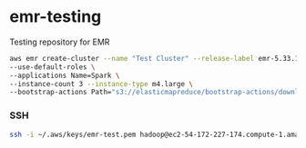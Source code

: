 # emr-testing
Testing repository for EMR

```bash
aws emr create-cluster --name "Test Cluster" --release-label emr-5.33.1 \
--use-default-roles \
--applications Name=Spark \
--instance-count 3 --instance-type m4.large \
--bootstrap-actions Path="s3://elasticmapreduce/bootstrap-actions/download.sh"
```

### SSH

```bash
ssh -i ~/.aws/keys/emr-test.pem hadoop@ec2-54-172-227-174.compute-1.amazonaws.com
```